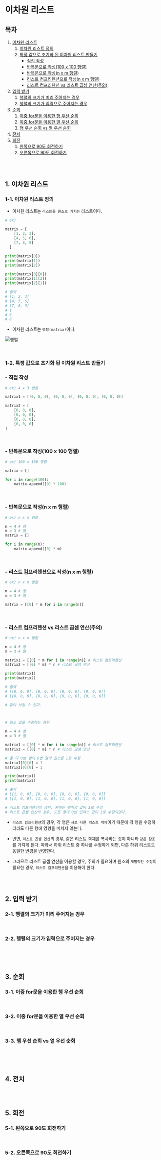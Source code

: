 # 이차원 리스트

## 목차

1. [이차원 리스트](#1-이차원-리스트)
    1. [이차원 리스트 정의](#1-1-이차원-리스트-정의)
    2. [특정 값으로 초기화 된 이차원 리스트 만들기](#1-2-특정-값으로-초기화-된-이차원-리스트-만들기)
        - [직접 작성](#직접-작성)
        - [반복문으로 작성(100 x 100 행렬)](#반복문으로-작성100-x-100-행렬)
        - [반복문으로 작성(n x m 행렬)](#반복문으로-작성n-x-m-행렬)
        - [리스트 컴프리헨션으로 작성(n x m 행렬)](#리스트-컴프리헨션으로-작성n-x-m-행렬)
        - [리스트 컴프리헨션 vs 리스트 곱셈 연산(주의)](#리스트-컴프리헨션-vs-리스트-곱셈-연산주의)
2. [입력 받기](#2-입력-받기)
    1. [행렬의 크기가 미리 주어지는 경우](#2-1-행렬의-크기가-미리-주어지는-경우)
    2. [행렬의 크기가 입력으로 주어지는 경우](#2-2-행렬의-크기가-입력으로-주어지는-경우)
3. [순회](#3-순회)
    1. [이중 for문을 이용한 행 우선 순회](#3-1-이중-for문을-이용한-행-우선-순회)
    2. [이중 for문을 이용한 열 우선 순회](#3-2-이중-for문을-이용한-열-우선-순회)
    3. [행 우선 순회 vs 열 우선 순회](#3-3-행-우선-순회-vs-열-우선-순회)
4. [전치](#4-전치)
5. [회전](#5-회전)
    1. [왼쪽으로 90도 회전하기](#5-1-왼쪽으로-90도-회전하기)
    2. [오른쪽으로 90도 회전하기](#5-2-오른쪽으로-90도-회전하기)

<br>
<br>

## 1. 이차원 리스트

### 1-1. 이차원 리스트 정의

-   이차원 리스트는 `리스트를 원소로 가지는` 리스트이다.

```python
# ex)

matrix = [
    [1, 2, 3],
    [4, 5, 6],
    [7, 8, 9]
  ]

print(matrix[0])
print(matrix[1])
print(matrix[2])

print(matrix[0][0])
print(matrix[1][2])
print(matrix[2][1])

# 출력
# [1, 2, 3]
# [4, 5, 6]
# [7, 8, 9]
# 1
# 6
# 8
```

-   이차원 리스트는 `행렬(matrix)`이다.

![행렬](../assets/img/python_matrix.png)

<br>

### 1-2. 특정 값으로 초기화 된 이차원 리스트 만들기

### - 직접 작성

```python
# ex) 4 x 3 행렬

matrix1 = [[0, 0, 0], [0, 0, 0], [0, 0, 0], [0, 0, 0]]

matrix2 = [
    [0, 0, 0],
    [0, 0, 0],
    [0, 0, 0],
    [0, 0, 0]
]
```

<br>

### - 반복문으로 작성(100 x 100 행렬)

```python
# ex) 100 x 100 행렬

matrix = []

for i in range(100):
    matrix.append([0] * 100)
```

<br>

### - 반복문으로 작성(n x m 행렬)

```python
# ex) n x m 행렬

n = 4 # 행
m = 3 # 열
matrix = []

for i in range(n):
    matrix.append([0] * m)
```

<br>

### - 리스트 컴프리헨션으로 작성(n x m 행렬)

```python
# ex) n x m 행렬

n = 4 # 행
m = 3 # 열

matrix = [[0] * m for i in range(n)]
```

<br>

### - 리스트 컴프리헨션 vs 리스트 곱셈 연산(주의)

```python
# ex) n x m 행렬

n = 4 # 행
m = 3 # 열

matrix1 = [[0] * m for i in range(n)] # 리스트 컴프리헨션
matrix2 = [[0] * m] * n # 리스트 곱셈 연산

print(matrix1)
print(matrix2)

# 출력
# [[0, 0, 0], [0, 0, 0], [0, 0, 0], [0, 0, 0]]
# [[0, 0, 0], [0, 0, 0], [0, 0, 0], [0, 0, 0]]

# 같아 보일 수 있다.

--------------------------------------------------------------

# 원소 값을 수정하는 경우

n = 4 # 행
m = 3 # 열

matrix1 = [[0] * m for i in range(n)] # 리스트 컴프리헨션
matrix2 = [[0] * m] * n # 리스트 곱셈 연산

# 둘 다 0번 행의 0번 열의 원소를 1로 수정
matrix1[0][0] = 1
matrix2[0][0] = 1

print(matrix1)
print(matrix2)

# 출력
# [[1, 0, 0], [0, 0, 0], [0, 0, 0], [0, 0, 0]]
# [[1, 0, 0], [1, 0, 0], [1, 0, 0], [1, 0, 0]]

# 리스트 컴프리헨션의 경우, 원하는 위치의 값이 1로 수정
# 리스트 곱셈 연산의 경우, 모든 행의 0번 인덱스 값이 1로 수정되었다.
```

-   `리스트 컴프리헨션`의 경우, 각 행은 `서로 다른 리스트 객체`이기 때문에 각 행을 수정하더라도 다른 행에 영향을 미치지 않는다.

-   반면, `리스트 곱셈 연산`의 경우, 같은 리스트 객체를 복사하는 것이 아니라 `같은 참조`를 가지게 된다. 따라서 하위 리스트 중 하나를 수정하게
    되면, 다른 하위 리스트도 동일한 변경을 반영한다.

-   그러므로 리스트 곱셈 연산을 이용할 경우, 주의가 필요하며 원소의 `개별적인 수정`이 필요한 경우, `리스트 컴프리헨션`을 이용해야 한다.

<br>
<br>

## 2. 입력 받기

### 2-1. 행렬의 크기가 미리 주어지는 경우

<br>

### 2-2. 행렬의 크기가 입력으로 주어지는 경우

<br>

<br>
<br>

## 3. 순회

### 3-1. 이중 for문을 이용한 행 우선 순회

<br>

### 3-2. 이중 for문을 이용한 열 우선 순회

<br>

### 3-3. 행 우선 순회 vs 열 우선 순회

<br>

<br>
<br>

## 4. 전치

<br>
<br>

## 5. 회전

### 5-1. 왼쪽으로 90도 회전하기

<br>

### 5-2. 오른쪽으로 90도 회전하기
